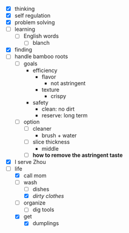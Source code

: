 - [x] thinking
- [x] self regulation
- [x] problem solving
- [ ] learning
    - [ ] English words
        - [ ] blanch
- [x] finding
- [ ] handle bamboo roots
    - [ ] goals
        - efficiency
            - flavor
                - not astringent
            - texture
                - crispy
        - safety
            - clean: no dirt
            - reserve: long term
    - [ ] option
        - [ ] cleaner
            - brush + water
        - [ ] slice thickness
            - middle
        - [ ] **how to remove the astringent taste** 
- [x] I serve Zhou
- [ ] life
    - [x] call mom
    - [ ] wash 
        - [ ] dishes
        - [x] *dirty clothes*
    - [ ] organize
        - [ ] dig tools
    - [x] get
        - [x] dumplings